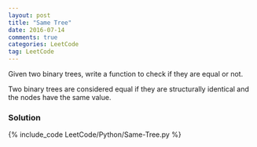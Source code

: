 ```yaml
---
layout: post
title: "Same Tree"
date: 2016-07-14
comments: true
categories: LeetCode
tag: LeetCode
---
```


Given two binary trees, write a function to check if they are equal or not.

Two binary trees are considered equal if they are structurally identical and the nodes have the same value.

<!--more-->
### Solution

{% include_code LeetCode/Python/Same-Tree.py %}

